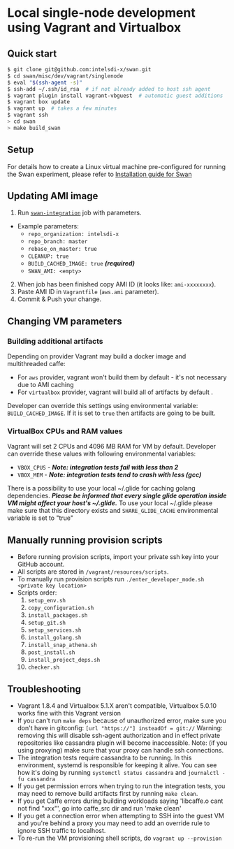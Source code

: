 # Local single-node development using Vagrant and Virtualbox

## Quick start

```sh
$ git clone git@github.com:intelsdi-x/swan.git
$ cd swan/misc/dev/vagrant/singlenode
$ eval "$(ssh-agent -s)"
$ ssh-add ~/.ssh/id_rsa  # if not already added to host ssh agent
$ vagrant plugin install vagrant-vbguest  # automatic guest additions
$ vagrant box update
$ vagrant up  # takes a few minutes
$ vagrant ssh
> cd swan
> make build_swan
```

## Setup
For details how to create a Linux virtual machine pre-configured for running the Swan experiment, please refer to [Installation guide for Swan](../../../../docs/install.md)

## Updating AMI image
1. Run [`swan-integration`](https://private.ci.snap-telemetry.io/job/swan-integration/build) job with parameters.
  - Example parameters:
    - `repo_organization: intelsdi-x`
    - `repo_branch: master`
    - `rebase_on_master: true`
    - `CLEANUP: true`
    - `BUILD_CACHED_IMAGE: true` ***(required)***
    - `SWAN_AMI: <empty>`
2. When job has been finished copy AMI ID (it looks like: `ami-xxxxxxxx`).
3. Paste AMI ID in `Vagrantfile` (`aws.ami` parameter).
4. Commit & Push your change.

## Changing VM parameters
### Building additional artifacts
Depending on provider Vagrant may build a docker image and multithreaded caffe:
- For `aws` provider, vagrant won't build them by default - it's not necessary due to AMI caching
- For `virtualbox` provider, vagrant will build all of artifacts by default .

Developer can override this settings using environmental variable: `BUILD_CACHED_IMAGE`. If it is set to `true` then artifacts are going to be built.

### VirtualBox CPUs and RAM values
Vagrant will set 2 CPUs and 4096 MB RAM for VM by default. Developer can override these values with following environmental variables:
- `VBOX_CPUS` - ***Note: integration tests fail with less than 2***
- `VBOX_MEM` - ***Note: integration tests tend to crash with less (gcc)***

There is a possibility to use your local ~/.glide for caching golang dependencies.
***Please be informed that every single glide operation inside VM might affect your host's ~/.glide.***
To use your local ~/.glide please make sure that this directory exists and `SHARE_GLIDE_CACHE` environmental variable is set to "true"

## Manually running provision scripts
- Before running provision scripts, import your private ssh key into your GitHub account.
- All scripts are stored in `/vagrant/resources/scripts`.
- To manually run provision scripts run `./enter_developer_mode.sh <private key location>`
- Scripts order:
  1. `setup_env.sh`
  1. `copy_configuration.sh`
  1. `install_packages.sh`
  1. `setup_git.sh`
  1. `setup_services.sh`
  1. `install_golang.sh`
  1. `install_snap_athena.sh`
  1. `post_install.sh`
  1. `install_project_deps.sh`
  1. `checker.sh`

## Troubleshooting
- Vagrant 1.8.4 and Virtualbox 5.1.X aren't compatible, Virtualbox 5.0.10
  works fine with this Vagrant version
- If you can't run `make deps` because of unauthorized error, make sure you don't
  have in gitconfig:
  `[url "https://"]
           insteadOf = git://`
  Warning: removing this will disable ssh-agent authorization and in effect private repositories like cassandra plugin will become inaccessible.
  Note: (if you using proxying) make sure that your proxy can handle ssh connections.
- The integration tests require cassandra to be running. In this
  environment, systemd is responsible for keeping it alive. You can see
  how it's doing by running `systemctl status cassandra` and
  `journalctl -fu cassandra`
- If you get permission errors when trying to run the integration tests,
  you may need to remove build artifacts first by running `make clean`.
- If you get Caffe errors during building workloads saying
  'libcaffe.o cant not find "xxx"', go into caffe_src dir and run 'make clean'
- If you get a connection error when attempting to SSH into the guest
  VM and you're behind a proxy you may need to add an override rule to ignore
  SSH traffic to localhost.
- To re-run the VM provisioning shell scripts, do
  `vagrant up --provision`

